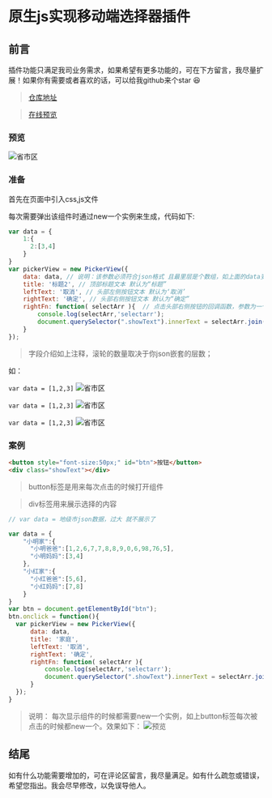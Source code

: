 # 原生js实现移动端选择器插件

## 前言
插件功能只满足我司业务需求，如果希望有更多功能的，可在下方留言，我尽量扩展！如果你有需要或者喜欢的话，可以给我github来个star 😆
> [仓库地址](https://github.com/zhouatie/plugin/tree/master/pickerView)

> [在线预览](https://zhouatie.github.io/plugin/pickerView/pickerView.html)


### 预览
![省市区](https://github.com/zhouatie/plugin/raw/master/pickerView/data/shengshiqu.gif)

### 准备
首先在页面中引入css,js文件

每次需要弹出该组件时通过new一个实例来生成，代码如下:

```javaScript
var data = {
    1:{
      2:[3,4]
    }
}
var pickerView = new PickerView({
    data: data, // 说明：该参数必须符合json格式 且最里层是个数组，如上面的data变量所展示的[3,4]。
    title: '标题2', // 顶部标题文本 默认为“标题”
    leftText: '取消', // 头部左侧按钮文本 默认为‘取消’
    rightText: '确定', // 头部右侧按钮文本 默认为“确定”
    rightFn: function( selectArr ){  // 点击头部右侧按钮的回调函数，参数为一个数组，数组对应滚轮中每项对应的值
        console.log(selectArr,'selectarr');
        document.querySelector(".showText").innerText = selectArr.join("-");
    }
});
```
> 字段介绍如上注释，滚轮的数量取决于你json嵌套的层数；

如：

`var data = [1,2,3]`
![省市区](https://github.com/zhouatie/plugin/raw/master/pickerView/data/shengshiqu.gif)


`var data = [1,2,3]`
![省市区](https://github.com/zhouatie/plugin/raw/master/pickerView/data/shengshiqu.gif)


`var data = [1,2,3]`
![省市区](https://github.com/zhouatie/plugin/raw/master/pickerView/data/shengshiqu.gif)

### 案例

```html
<button style="font-size:50px;" id="btn">按钮</button>
<div class="showText"></div>
```
> button标签是用来每次点击的时候打开组件

> div标签用来展示选择的内容

```javaScript
// var data = 地级市json数据，过大 就不展示了

var data = {
    "小明家":{
      "小明爸爸":[1,2,6,7,7,8,8,9,0,6,98,76,5],
      "小明妈妈":[3,4]
    },
    "小红家":{
      "小红爸爸":[5,6],
      "小红妈妈":[7,8]
    }
}
var btn = document.getElementById("btn");
btn.onclick = function(){
  var pickerView = new PickerView({
      data: data,
      title: '家庭',
      leftText: '取消',
      rightText: '确定',
      rightFn: function( selectArr ){
          console.log(selectArr,'selectarr');
          document.querySelector(".showText").innerText = selectArr.join("-");
      }
  });
}
```
> 说明： 每次显示组件的时候都需要new一个实例，如上button标签每次被点击的时候都new一个。效果如下：
![预览](https://github.com/zhouatie/plugin/raw/master/pickerView/data/shengshiqu.gif)

## 结尾
如有什么功能需要增加的，可在评论区留言，我尽量满足。如有什么疏忽或错误，希望您指出。我会尽早修改，以免误导他人。
